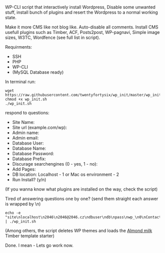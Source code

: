 WP-CLI script that interactively install Wordpress,
Disable some unwanted stuff, install bunch of plugins and resert the Wordpress to a normal working state.

Make it more CMS like not blog like. 
Auto-disable all comments. Install CMS usefull plugins such as Timber, ACF, Posts2post, WP-pagnavi, Simple image sizes, W3TC, Wordfence (see full list in script).

Requirments:
- SSH
- PHP
- WP-CLI
- (MySQL Database ready)

In terminal run:
```
wget https://raw.githubusercontent.com/twentyfortysix/wp_init/master/wp_init.sh
chmod +x wp_init.sh
./wp_init.sh
```
respond to questions:
 - Site Name:
 - Site url (example.com/wp):
 - Admin name:
 - Admin email:
 - Database User:
 - Database Name:
 - Database Password:
 - Database Prefix:
 - Discurage searchengines (0 - yes, 1 - no):
 - Add Pages:
 - DB location: Localhost - 1 or Mac os environment - 2
 - Run Install? (y/n)

(If you wanna know what plugins are installed on the way, check the script)

Tired of answering questions one by one?
(send them straight each answer is wrapped by \n)
```
echo -e "site\nlocalhost\n2046\n2046@2046.cz\ndbuser\ndb\npass\nwp_\n0\nContact\n1\ny" | ./wp_init.sh
```

(Among others, the script deletes WP themes and loads the <a href="https://github.com/twentyfortysix/almond-milk">Almond milk</a> Timber template starter)


Done. I mean - Lets go work now.
